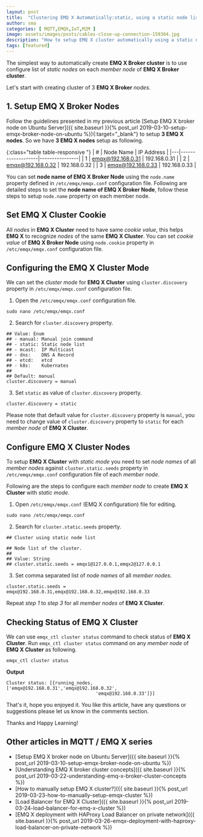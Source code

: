 ```yaml
---
layout: post
title:  "Clustering EMQ X Automatically:static, using a static node list"
author: sma
categories: [ MQTT,EMQX,IoT,M2M ]
image: assets/images/posts/cables-close-up-connection-159304.jpg
description: "How to setup EMQ X cluster automatically using a static node list?"
tags: [featured]
---
```


The simplest way to automatically create **EMQ X Broker cluster** is to use configure list of *static nodes* on each *member node* of **EMQ X Broker cluster**.

Let's start with creating cluster of 3 **EMQ X Broker** *nodes*.

## 1. Setup EMQ X Broker Nodes

Follow the guidelines presented in my previous article [Setup EMQ X broker node on Ubuntu Server]({{ site.baseurl }}{% post_url 2019-03-10-setup-emqx-broker-node-on-ubuntu %}){:target="_blank"} to setup **3 EMQ X nodes**. So we have **3 EMQ X nodes** setup as following.

{:class="table table-responsive "}
| # | Node Name         | IP Address     |
|---|-------------------|----------------|
| 1 | emqx@192.168.0.31 | 192.168.0.31   |
| 2 | emqx@192.168.0.32 | 192.168.0.32   |
| 3 | emqx@192.168.0.33 | 192.168.0.33   |

You can set **node name of EMQ X Broker Node** using the `node.name` property defined in `/etc/emqx/emqx.conf` configuration file. Following are detailed steps to set the **node name of EMQ X Broker Node**, follow these steps to setup `node.name` property on each member node.

## Set EMQ X Cluster Cookie

All *nodes* in **EMQ X Cluster** need to have same *cookie value*, this helps **EMQ X** to recognize *nodes* of the same **EMQ X Cluster**. You can set *cookie value* of **EMQ X Broker Node** using `node.cookie` property in `/etc/emqx/emqx.conf` configuration file.

## Configuring the EMQ X Cluster Mode
We can set the *cluster mode* for **EMQ X Cluster** using `cluster.discovery` property in `/etc/emqx/emqx.conf` configuration file.

1. Open the `/etc/emqx/emqx.conf` configuration file.
```
sudo nano /etc/emqx/emqx.conf
```
2. Search for `cluster.discovery` property.
```
## Value: Enum
## - manual: Manual join command
## - static: Static node list
## - mcast:  IP Multicast
## - dns:    DNS A Record
## - etcd:   etcd
## - k8s:    Kubernates
##
## Default: manual
cluster.discovery = manual
```
3. Set `static` as value of `cluster.discovery` property.
```
cluster.discovery = static
```
Please note that default value for `cluster.discovery` property is `manual`, you need to change value of `cluster.discovery` property to `static` for each *member node* of **EMQ X Cluster**.

## Configure EMQ X Cluster Nodes
To setup **EMQ X Cluster** with *static mode* you need to set *node names* of all *member nodes* against `cluster.static.seeds` property in `/etc/emqx/emqx.conf` configuration file of each *member node*.

Following are the steps to configure each *member node* to create **EMQ X Cluster** with *static mode*.

1. Open `/etc/emqx/emqx.conf` (EMQ X configuration) file for editing.
```
sudo nano /etc/emqx/emqx.conf
```
2. Search for `cluster.static.seeds` property.

```
## Cluster using static node list

## Node list of the cluster.
##
## Value: String
## cluster.static.seeds = emqx1@127.0.0.1,emqx2@127.0.0.1

```

3. Set comma separated list  of *node names* of all *member nodes*.
```
cluster.static.seeds = emqx@192.168.0.31,emqx@192.168.0.32,emqx@192.168.0.33
```

Repeat *step 1* to *step 3* for all *member nodes* of **EMQ X Cluster**.


## Checking Status of EMQ X Cluster
We can use `emqx_ctl cluster status` command to check status of **EMQ X Cluster**. Run `emqx_ctl cluster status` command on any *member node* of **EMQ X Cluster** as following.
```
emqx_ctl cluster status
```
**Output**
```
Cluster status: [{running_nodes,['emqx@192.168.0.31','emqx@192.168.0.32',
                                 'emqx@192.168.0.33']}]
```


That's it, hope you enjoyed it. You like this article, have any questions or suggestions please let us know in the comments section.

Thanks and Happy Learning!

## Other articles in MQTT / EMQ X  series
- [Setup EMQ X broker node on Ubuntu Server]({{ site.baseurl }}{% post_url 2019-03-10-setup-emqx-broker-node-on-ubuntu %})
- [Understanding EMQ X broker cluster concepts]({{ site.baseurl }}{% post_url 2019-03-22-understanding-emq-x-broker-cluster-concepts %})
- [How to manually setup EMQ X cluster?]({{ site.baseurl }}{% post_url 2019-03-23-how-to-manually-setup-emqx-cluster %})
- [Load Balancer for EMQ X Cluster]({{ site.baseurl }}{% post_url 2019-03-24-load-balancer-for-emq-x-cluster %})
- [EMQ X deployment with HAProxy Load Balancer on private network]({{ site.baseurl }}{% post_url 2019-03-26-emqx-deployment-with-haproxy-load-balancer-on-private-network %})